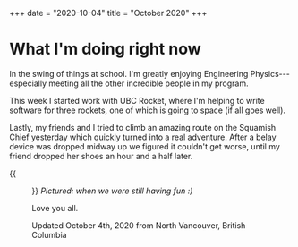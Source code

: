 +++
date = "2020-10-04"
title = "October 2020"
+++

# What I'm doing right now

In the swing of things at school. I'm greatly enjoying Engineering Physics---especially meeting all the other incredible people in my program.

This week I started work with UBC Rocket, where I'm helping to write software for three rockets, one of which is going to space (if all goes well).

Lastly, my friends and I tried to climb an amazing route on the Squamish Chief yesterday which quickly turned into a real adventure. After a belay device was dropped midway up we figured it couldn't get worse, until my friend dropped her shoes an hour and a half later.

{{<figure src="sunset-strip.jpg">}}
*Pictured: when we were still having fun :)*

Love you all.

Updated October 4th, 2020 from North Vancouver, British Columbia
